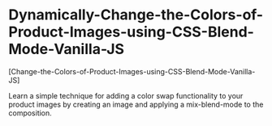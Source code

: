 # Dynamically-Change-the-Colors-of-Product-Images-using-CSS-Blend-Mode-Vanilla-JS

[Change-the-Colors-of-Product-Images-using-CSS-Blend-Mode-Vanilla-JS]

Learn a simple technique for adding a color swap functionality to your product images by creating an image and applying a mix-blend-mode to the composition.
